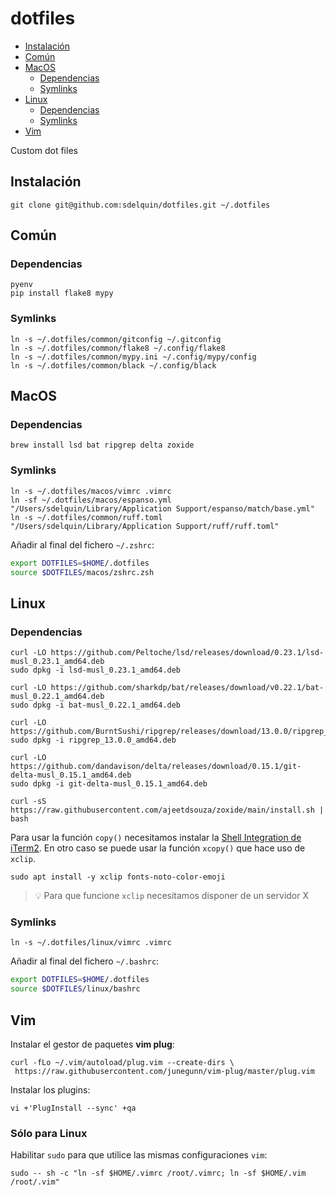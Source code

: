 # dotfiles <!-- omit from toc -->

- [Instalación](#instalación)
- [Común](#común)
- [MacOS](#macos)
  - [Dependencias](#dependencias)
  - [Symlinks](#symlinks)
- [Linux](#linux)
  - [Dependencias](#dependencias-1)
  - [Symlinks](#symlinks-1)
- [Vim](#vim)

Custom dot files

## Instalación

```console
git clone git@github.com:sdelquin/dotfiles.git ~/.dotfiles
```

## Común

### Dependencias <!-- omit from toc -->

```console
pyenv
pip install flake8 mypy
```

### Symlinks <!-- omit from toc -->

```console
ln -s ~/.dotfiles/common/gitconfig ~/.gitconfig
ln -s ~/.dotfiles/common/flake8 ~/.config/flake8
ln -s ~/.dotfiles/common/mypy.ini ~/.config/mypy/config
ln -s ~/.dotfiles/common/black ~/.config/black
```

## MacOS

### Dependencias

```console
brew install lsd bat ripgrep delta zoxide
```

### Symlinks

```console
ln -s ~/.dotfiles/macos/vimrc .vimrc
ln -sf ~/.dotfiles/macos/espanso.yml "/Users/sdelquin/Library/Application Support/espanso/match/base.yml"
ln -s ~/.dotfiles/common/ruff.toml "/Users/sdelquin/Library/Application Support/ruff/ruff.toml"
```

Añadir al final del fichero `~/.zshrc`:

```bash
export DOTFILES=$HOME/.dotfiles
source $DOTFILES/macos/zshrc.zsh
```

## Linux

### Dependencias

```console
curl -LO https://github.com/Peltoche/lsd/releases/download/0.23.1/lsd-musl_0.23.1_amd64.deb
sudo dpkg -i lsd-musl_0.23.1_amd64.deb

curl -LO https://github.com/sharkdp/bat/releases/download/v0.22.1/bat-musl_0.22.1_amd64.deb
sudo dpkg -i bat-musl_0.22.1_amd64.deb

curl -LO https://github.com/BurntSushi/ripgrep/releases/download/13.0.0/ripgrep_13.0.0_amd64.deb
sudo dpkg -i ripgrep_13.0.0_amd64.deb

curl -LO https://github.com/dandavison/delta/releases/download/0.15.1/git-delta-musl_0.15.1_amd64.deb
sudo dpkg -i git-delta-musl_0.15.1_amd64.deb

curl -sS https://raw.githubusercontent.com/ajeetdsouza/zoxide/main/install.sh | bash
```

Para usar la función `copy()` necesitamos instalar la [Shell Integration de iTerm2](https://iterm2.com/documentation-utilities.html). En otro caso se puede usar la función `xcopy()` que hace uso de `xclip`.

```console
sudo apt install -y xclip fonts-noto-color-emoji
```

> 💡 Para que funcione `xclip` necesitamos disponer de un servidor X

### Symlinks

```console
ln -s ~/.dotfiles/linux/vimrc .vimrc
```

Añadir al final del fichero `~/.bashrc`:

```bash
export DOTFILES=$HOME/.dotfiles
source $DOTFILES/linux/bashrc
```

## Vim

Instalar el gestor de paquetes **vim plug**:

```console
curl -fLo ~/.vim/autoload/plug.vim --create-dirs \
 https://raw.githubusercontent.com/junegunn/vim-plug/master/plug.vim
```

Instalar los plugins:

```console
vi +'PlugInstall --sync' +qa
```

### Sólo para Linux <!-- omit from toc -->

Habilitar `sudo` para que utilice las mismas configuraciones `vim`:

```console
sudo -- sh -c "ln -sf $HOME/.vimrc /root/.vimrc; ln -sf $HOME/.vim /root/.vim"
```
